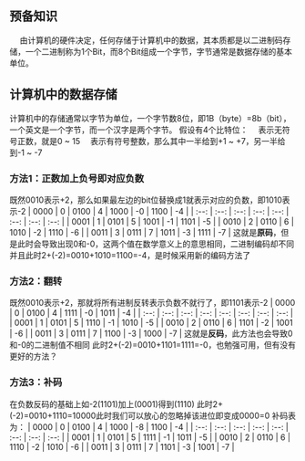 ## 预备知识
&emsp; 由计算机的硬件决定，任何存储于计算机中的数据，其本质都是以二进制码存储，一个二进制称为1个Bit，而8个Bit组成一个字节，字节通常是数据存储的基本单位。
## 计算机中的数据存储
计算机中的存储通常以字节为单位，一个字节数8位，即1B（byte）=8b（bit），一个英文是一个字节，而一个汉字是两个字节。
假设有4个比特位：
&emsp;表示无符号正数，就是0 ~ 15
&emsp;表示有符号整数，那么其中一半给到+1 ~ +7，另一半给到-1 ~ -7
### 方法1：正数加上负号即对应负数
既然0010表示+2，那么如果最左边的bit位替换成1就表示对应的负数，即1010表示-2
| 0000 |  0   | 0100 |  4   | 1000 |  -0  | 1100 |  -4  |
| :--: | :--: | :--: | :--: | :--: | :--: | :--: | :--: |
| 0001 |  1   | 0101 |  5   | 1001 |  -1  | 1101 |  -5  |
| 0010 |  2   | 0110 |  6   | 1010 |  -2  | 1110 |  -6  |
| 0011 |  3   | 0111 |  7   | 1011 |  -3  | 1111 |  -7  |
这就是**原码**，但是此时会导致出现0和-0，这两个值在数学意义上的意思相同，二进制编码却不同
并且此时2+(-2)=0010+1010=1100=-4，是时候采用新的编码方法了
### 方法2：翻转
既然0010表示+2，那就将所有进制反转表示负数不就行了，即1101表示-2
| 0000 |  0   | 0100 |  4   | 1111 |  -0  | 1011 |  -4  |
| :--: | :--: | :--: | :--: | :--: | :--: | :--: | :--: |
| 0001 |  1   | 0101 |  5   | 1110 |  -1  | 1010 |  -5  |
| 0010 |  2   | 0110 |  6   | 1101 |  -2  | 1001 |  -6  |
| 0011 |  3   | 0111 |  7   | 1100 |  -3  | 1000 |  -7  |
这就是**反码**，此方法也会导致0和-0的二进制值不相同
此时2+(-2)=0010+1101=1111=-0，也勉强可用，但有没有更好的方法？
### 方法3：补码
在负数反码的基础上如-2(1101)加上(0001)得到(1110)
此时2+(-2)=0010+1110=10000此时我们可以放心的忽略掉该进位即变成0000=0
补码表为：
| 0000 |  0   | 0100 |  4   | 1000 |  -8  | 1100 |  -4  |
| :--: | :--: | :--: | :--: | :--: | :--: | :--: | :--: |
| 0001 |  1   | 0101 |  5   | 1111 |  -1  | 1011 |  -5  |
| 0010 |  2   | 0110 |  6   | 1110 |  -2  | 1010 |  -6  |
| 0011 |  3   | 0111 |  7   | 1101 |  -3  | 1001 |  -7  |